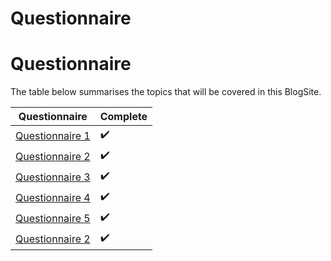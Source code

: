 # Questionnaire

# Questionnaire

The table below summarises the topics that will be covered in this BlogSite.

| Questionnaire | Complete |
| ------ | -------- |
| [Questionnaire 1](2023-05-21-q1.md) | ✔️ |
| [Questionnaire 2](https://ashine-dissanayake.github.io/2023/05/08/deployment.html) | ✔️ |
| [Questionnaire 3](2023-05-09-neural_net.md) | ✔️ |
| [Questionnaire 4](https://ashine-dissanayake.github.io/2023/05/09/NLP.html) | ✔️ |
| [Questionnaire 5](2023-05-10-nn_model.md) | ✔️ |
| [Questionnaire 2]([2023-05-08-deployment.md](https://ashine-dissanayake.github.io/2023/05/08/deployment.html)) | ✔️ |
